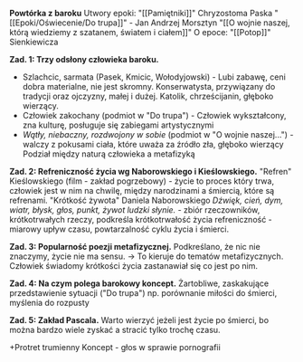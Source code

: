 **Powtórka z baroku**
Utwory epoki:
"[[Pamiętniki]]" Chryzostoma Paska
"[[Epoki/Oświecenie/Do trupa]]" - Jan Andrzej Morsztyn
"[[O wojnie naszej, którą wiedziemy z szatanem, światem i ciałem]]"
O epoce:
"[[Potop]]" Sienkiewicza

**Zad. 1: Trzy odsłony człowieka baroku.**
- Szlachcic, sarmata (Pasek, Kmicic, Wołodyjowski) - Lubi zabawę, ceni dobra materialne, nie jest skromny. Konserwatysta, przywiązany do tradycji oraz ojczyzny, małej i dużej. Katolik, chrześcijanin, głęboko wierzący.
- Człowiek zakochany (podmiot w "Do trupa") - Człowiek wykształcony, zna kulturę, posługuje się zabiegami artystycznymi
- *Wątły, niebaczny, rozdwojony w sobie* (podmiot w "O wojnie naszej...") - walczy z pokusami ciała, które uważa za źródło zła, głęboko wierzący
	Podział między naturą człowieka a metafizyką

**Zad. 2: Refreniczność życia wg Naborowskiego i Kieślowskiego.**
	"Refren" Kieślowskiego (film - zakład pogrzebowy) - życie to proces który trwa, człowiek jest w nim na chwilę, między narodzinami a śmiercią, które są refrenami.
	"Krótkość żywota" Daniela Naborowskiego
	*Dźwięk, cień, dym, wiatr, błysk, głos, punkt, żywot ludzki słynie.* - zbiór rzeczowników, krótkotrwałych rzeczy, podkreśla krótkotrwałość życia
	refreniczność - miarowy upływ czasu, powtarzalność cyklu życia i śmierci.

**Zad. 3: Popularność poezji metafizycznej.**
	Podkreślano, że nic nie znaczymy, życie nie ma sensu. -> To kieruje do tematów metafizycznych. Człowiek świadomy krótkości życia zastanawiał się co jest po nim.

**Zad. 4: Na czym polega barokowy koncept.**
	Żartobliwe, zaskakujące przedstawienie sytuacji ("Do trupa")
	np. porównanie miłości do śmierci, myślenia do rozpusty

**Zad. 5: Zakład Pascala.**
	Warto wierzyć jeżeli jest życie po śmierci, bo można bardzo wiele zyskać a stracić tylko trochę czasu.


+Protret trumienny
Koncept - głos w sprawie pornografii